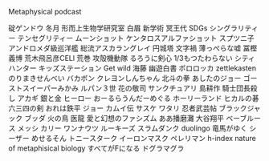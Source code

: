 
Metaphysical podcast

碇ゲンドウ
冬月
形而上生物学研究室
白眉
新学術
冥王代
SDGs
シングラリティー
テンセグリティー
ムーンショット
ケンタロスアルファショット
スプツニ子
アンドロメダ級巡洋艦
総流アスカラングレイ
円城塔
文字禍
薄っぺらな嘘
冨樫義博
荒木飛呂彦CELl
荒巻
攻殻機動隊
るろうに剣心
1/3もつたわらない
シティハンター
キッズステーション
Get wild 
海藤
幽遊白書
ポロロッカ
zettlekasten
のりまきせんべい
バカボン
クレヨンしんちゃん
北斗の拳
あしたのジョー
ゴーストスイーパーみかみ
ルパン３世
花の敬司
サンクチュアリ
島耕作
騎士団長殺し
アカギ
銀と金
ヒーロー
おーるらうんだーめぐる
ホーリーランド
ヒカルの碁
六三四の剣
おれは鉄平
ジョー
カムイ伝
サスケ
ワタリ
忍者武芸帖
ブラックジャック
ブッダ
火の鳥
医龍
愛と幻想のファシズム
ああ播磨灘
大谷翔平
ベーブルース
メッシ
カリー
ワンナウツ
ルーキーズ
スラムダンク
duolingo
竜馬がゆく
シーザー
めせるそん
トニースターク
イーロンマスク
ペレリマン
h-index
nature of metaphisical biology
すべてがFになる
ドグラマグラ










